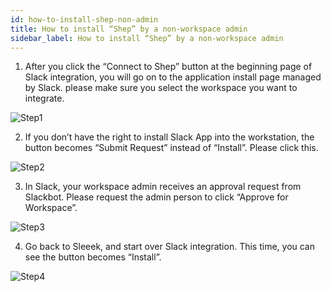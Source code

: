 ```yaml
---
id: how-to-install-shep-non-admin
title: How to install “Shep” by a non-workspace admin
sidebar_label: How to install “Shep” by a non-workspace admin
---
```


1. After you click the “Connect to Shep” button at the beginning page of Slack integration, you will go on to the application install page managed by Slack. please make sure you select the workspace you want to integrate.

![Step1](../../img/docs/integration/slack/how_to_non_admin1.png)

2. If you don’t have the right to install Slack App into the workstation, the button becomes “Submit Request” instead of “Install”. Please click this.

![Step2](../../img/docs/integration/slack/how_to_non_admin2.png)

3. In Slack, your workspace admin receives an approval request from Slackbot. Please request the admin person to click “Approve for Workspace”.

![Step3](../../img/docs/integration/slack/how_to_non_admin3.png)

4. Go back to Sleeek, and start over Slack integration. This time, you can see the button becomes “Install”.

![Step4](../../img/docs/integration/slack/how_to_non_admin4.png)


